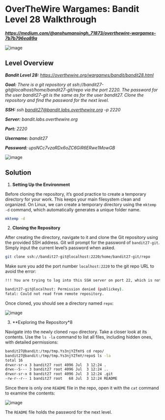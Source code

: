 # OverTheWire Wargames: Bandit Level 28 Walkthrough
***https://medium.com/@anshumansingh_71873/overthewire-wargames-7b7b796ea89a***

![image](https://github.com/user-attachments/assets/1ad9e0af-4fa9-40be-a294-a62c894caf41)

## Level Overview
***Bandit Level 28:** https://overthewire.org/wargames/bandit/bandit28.html*

***Goal:** There is a git repository at ssh://bandit27-git@localhost/home/bandit27-git/repo via the port 2220. The password for the user bandit27-git is the same as for the user bandit27.*
*Clone the repository and find the password for the next level.*

***SSH:** ssh bandit27@bandit.labs.overthewire.org -p 2220*

***Server:** bandit.labs.overthewire.org*

***Port:** 2220*

***Username:** bandit27*

***Password:** upsNCc7vzaRDx6oZC6GiR6ERwe1MowGB*

![image](https://github.com/user-attachments/assets/bf8362e4-42c6-43e9-b6f2-45d7718ef2bf)

## Solution
1. **Setting Up the Environment**
   
Before cloning the repository, it’s good practice to create a temporary directory for your work. This keeps your main filesystem clean and organized. On Linux, we can create a temporary directory using the `mktemp -d` command, which automatically generates a unique folder name.

```bash
mktemp -d
```

2. **Cloning the Repository**
   
After creating the directory, navigate to it and clone the Git repository using the provided SSH address. Git will prompt for the password of `bandit27-git`. Simply input the current level’s password when asked.

```bash
git clone ssh://bandit27-git@localhost:2220/home/bandit27-git/repo
```

Make sure you add the port number `localhost:2220` to the git repo URL to avoid the error:

```bash
!!! You are trying to log into this SSH server on port 22, which is not intended.

bandit27-git@localhost: Permission denied (publickey).
fatal: Could not read from remote repository.
```

Once cloned, you should see a directory named `repo`:

![image](https://github.com/user-attachments/assets/1209b78f-e7fc-4710-ac12-a26ba9cb33c8)

3. **Exploring the Repository*8
   
Navigate into the newly cloned `repo` directory. Take a closer look at its contents. Use the `ls -la` command to list all files, including hidden ones, with detailed permissions:

```bash
bandit27@bandit:/tmp/tmp.Ys3njYZfmY$ cd repo/
bandit27@bandit:/tmp/tmp.Ys3njYZfmY/repo$ ls -la
total 16
drwxr-sr-x 3 bandit27 root 4096 Jul  3 12:24 .
drwx--S--- 3 bandit27 root 4096 Jul  3 12:24 ..
drwxr-sr-x 8 bandit27 root 4096 Jul  3 12:24 .git
-rw-r--r-- 1 bandit27 root   68 Jul  3 12:24 README
```

Since there is only one `README` file in the repo, open it with the `cat` command to examine the contents:

![image](https://github.com/user-attachments/assets/4d059281-77fe-4d0e-aebc-1838e34986a5)

The `README` file holds the password for the next level.
